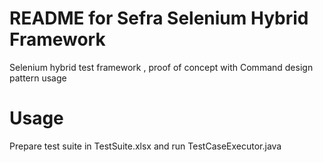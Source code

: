 README for Sefra Selenium Hybrid Framework
======================================================

Selenium hybrid test framework , proof of concept with
Command design pattern usage

Usage
======================================================

Prepare test suite in TestSuite.xlsx and run TestCaseExecutor.java






